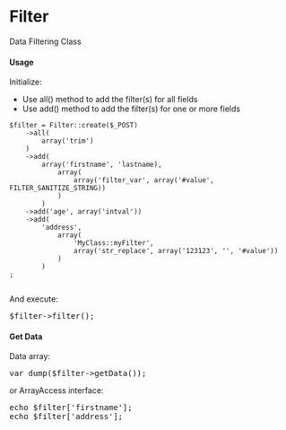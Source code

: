 # Filter


Data Filtering Class

#### Usage

Initialize:

+ Use all() method to add the filter(s) for all fields
+ Use add() method to add the filter(s) for one or more fields

<pre><code>$filter = Filter::create($_POST)
	->all(
		array('trim')
	)
	->add(
		array('firstname', 'lastname),
			array(
				array('filter_var', array('#value', FILTER_SANITIZE_STRING))
			)
		)
	->add('age', array('intval'))
	->add(
		'address',
			array(
				'MyClass::myFilter',
				array('str_replace', array('123123', '', '#value'))
			)
		)
;

</pre></code>

And execute:
<pre>
$filter->filter();
</pre>


#### Get Data

Data array:
<pre>
var_dump($filter->getData());
</pre>

or ArrayAccess interface:
<pre>
echo $filter['firstname'];
echo $filter['address'];
</pre>
